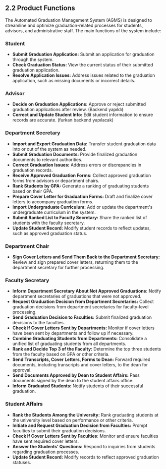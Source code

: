 ## 2.2 Product Functions

The Automated Graduation Management System (AGMS) is designed to streamline and optimize graduation-related processes for students, advisors, and administrative staff. The main functions of the system include:

### Student

- **Submit Graduation Application:** Submit an application for graduation through the system.
- **Check Graduation Status:** View the current status of their submitted graduation application.
- **Resolve Application Issues:** Address issues related to the graduation application, such as missing documents or incorrect details.

### Advisor

- **Decide on Graduation Applications:** Approve or reject submitted graduation applications after review. (Backend yapıldı)
- **Correct and Update Student Info:** Edit student information to ensure records are accurate. (furkan backend yapılacak)

### Department Secretary

- **Import and Export Graduation Data:** Transfer student graduation data into or out of the system as needed.
- **Submit Graduation Documents:** Provide finalized graduation documents to relevant authorities.
- **Correct Graduation Issues:** Address errors or discrepancies in graduation records.
- **Receive Approved Graduation Forms:** Collect approved graduation forms from advisors or department chairs.
- **Rank Students by GPA:** Generate a ranking of graduating students based on their GPA.
- **Prepare Cover Letter for Graduation Forms:** Draft and finalize cover letters to accompany graduation forms.
- **Import Undergraduate Curriculum:** Add or update the department's undergraduate curriculum in the system.
- **Submit Ranked List to Faculty Secretary:** Share the ranked list of students with the faculty secretary.
- **Update Student Record:** Modify student records to reflect updates, such as approved graduation status.

### Department Chair

- **Sign Cover Letters and Send Them Back to the Department Secretary:** Review and sign prepared cover letters, returning them to the department secretary for further processing.

### Faculty Secretary

- **Inform Department Secretary About Not Approved Graduations:** Notify department secretaries of graduations that were not approved.
- **Request Graduation Decision from Department Secretaries:** Collect graduation decisions from department secretaries for faculty-level processing.
- **Send Graduation Decision to Faculties:** Submit finalized graduation decisions to the faculties.
- **Check If Cover Letters Sent by Departments:** Monitor if cover letters have been sent by departments and follow up if necessary.
- **Combine Graduating Students from Departments:** Consolidate a unified list of graduating students from all departments.
- **Rank and Decide Top 3 of the Faculty:** Determine the top three students from the faculty based on GPA or other criteria.
- **Send Transcripts, Cover Letters, Forms to Dean:** Forward required documents, including transcripts and cover letters, to the dean for approval.
- **Send Documents Approved by Dean to Student Affairs:** Pass documents signed by the dean to the student affairs office.
- **Inform Graduated Students:** Notify students of their successful graduation.

### Student Affairs

- **Rank the Students Among the University:** Rank graduating students at the university level based on performance or other criteria.
- **Initiate and Request Graduation Decision from Faculties:** Prompt faculties to submit their graduation decisions.
- **Check If Cover Letters Sent by Faculties:** Monitor and ensure faculties have sent required cover letters.
- **Answer the Students' Questions:** Respond to inquiries from students regarding graduation processes.
- **Update Student Record:** Modify records to reflect approved graduation statuses.
